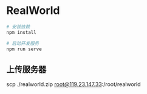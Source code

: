 # RealWorld

```sh
# 安装依赖
npm install

# 启动开发服务
npm run serve
```

## 上传服务器
scp ./realworld.zip root@119.23.147.33:/root/realworld